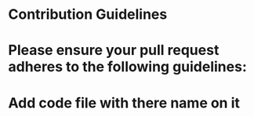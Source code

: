 # Contribution Guidelines
# Please ensure your pull request adheres to the following guidelines:
# Add code file with there name on it
